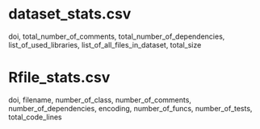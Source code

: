 # dataset_stats.csv

doi, total_number_of_comments, total_number_of_dependencies, list_of_used_libraries, list_of_all_files_in_dataset, total_size


# Rfile_stats.csv

doi, filename, number_of_class, number_of_comments, number_of_dependencies, encoding, number_of_funcs, number_of_tests, total_code_lines
